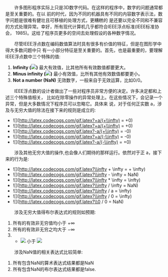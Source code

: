 &emsp;&emsp;许多图形程序实际上只是3D数字代码。在这样的程序中，数字的问题通常都是至关重要的。在以
前的时代，因为不同的机器具有不同的内容数字表示法，数字问题是很难有健壮且可移植的处理方式，更糟糕的
是还要以完全不同和不兼容的方式处理异常。幸好，所有现代计算机几乎都符合IEEE浮点标准(IEEE标准协会，
1985)。这给了程序员更多的空间去处理假设的各种数字情况。

&emsp;&emsp;尽管IEEE浮点数在编码数值算法时具有很多有价值的特征，但是在图形学中得大多数问题中只
有一小部分特征是至关重要的。首先，也是最重要的，要理解IEEE浮点数中三个特殊的值:
 1. __Infinity (![](http://latex.codecogs.com/gif.latex?+\\infty))__ 最大有效值，比其他所有有效数值都要更大。
 2. __Minus infinity (![](http://latex.codecogs.com/gif.latex?-\\infty))__ 最小有效值，比所有其他有效数值都要更小。
 3. __Not a number (NaN)__ 无效数字，一般来自于无效运算，比如0/0。

&emsp;&emsp;IEEE浮点数的设计者做出了一些对程序员非常方便的决定。许多决定都和上述三个特殊值相关，
比如在除零操作的异常处理上。在这些情况下，会记录一个异常，但是大多数情况下程序员可以忽略它。具体来
说，对于任何正实数 a，涉及与无穷大值的除法在接下来的规则是成立的:

- ![](http://latex.codecogs.com/gif.latex?+a/(+\\infty) = +0)
- ![](http://latex.codecogs.com/gif.latex?+a/(+\\infty) = +0)
- ![](http://latex.codecogs.com/gif.latex?-a/(+\\infty) = -0)
- ![](http://latex.codecogs.com/gif.latex?+a/(-\\infty) = -0)
- ![](http://latex.codecogs.com/gif.latex?-a/(-\\infty) = +0)

&emsp;&emsp;涉及其他无穷大值的操作,也会像人们期待的那样运行。依然对于正 a，接下来的行为是:

- ![](http://latex.codecogs.com/gif.latex?\\infty + \\infty = + \infty)
- ![](http://latex.codecogs.com/gif.latex?\\infty - \\infty = NaN)
- ![](http://latex.codecogs.com/gif.latex?\\infty * \\infty = \\infty)
- ![](http://latex.codecogs.com/gif.latex?\\infty / \\infty = NaN)
- ![](http://latex.codecogs.com/gif.latex?\\infty / a = \\infty)
- ![](http://latex.codecogs.com/gif.latex?\\infty / 0 = \\infty)
- ![](http://latex.codecogs.com/gif.latex?\\0 / 0 = NaN)

&emsp;&emsp;涉及无穷大值得布尔表达式的规则如预期:
 1. 所有的有效非无穷值均小于 $+\infty$
 2. 所有的有效非无穷之均大于 $-\infty$
 3. - ![](http://latex.codecogs.com/gif.latex?-\\infty) 小于 ![](http://latex.codecogs.com/gif.latex?+\\infty)

&emsp;&emsp;涉及NaN值的相关表达式比较简单:
 1. 所有包含NaN的算术表达式结果都是NaN
 2. 所有包含NaN的布尔表达式结果都是false.